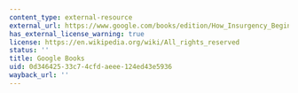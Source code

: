 ```yaml
---
content_type: external-resource
external_url: https://www.google.com/books/edition/How_Insurgency_Begins/jbH2DwAAQBAJ?hl=en&gbpv=1
has_external_license_warning: true
license: https://en.wikipedia.org/wiki/All_rights_reserved
status: ''
title: Google Books
uid: 0d346425-33c7-4cfd-aeee-124ed43e5936
wayback_url: ''
---
```

